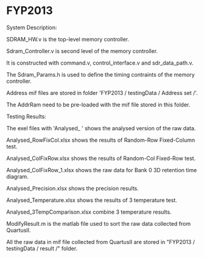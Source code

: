 FYP2013
=======

System Description:

SDRAM_HW.v is the top-level memory controller. 

Sdram_Controller.v is second level of the memory controller. 

It is constructed with command.v, control_interface.v and sdr_data_path.v.

The Sdram_Params.h is used to define the timing contraints of the memory controller.

Address mif files are stored in folder 'FYP2013 / testingData / Address set /'.

The AddrRam need to be pre-loaded with the mif file stored in this folder.


Testing Results:

The exel files with 'Analysed_ ' shows the analysed version of the raw data.

Analysed_RowFixCol.xlsx shows the results of Random-Row Fixed-Column test.

Analysed_ColFixRow.xlsx shows the results of Random-Col Fixed-Row test.

Analysed_ColFixRow_1.xlsx shows the raw data for Bank 0 3D retention time diagram.

Analysed_Precision.xlsx shows the precision results.

Analysed_Temperature.xlsx shows the results of 3 temperature test.

Analysed_3TempComparison.xlsx combine 3 temperature results.


ModifyResult.m is the matlab file used to sort the raw data collected from QuartusII.

All the raw data in mif file collected from QuartusII are stored in "FYP2013 / testingData / result /" folder.
